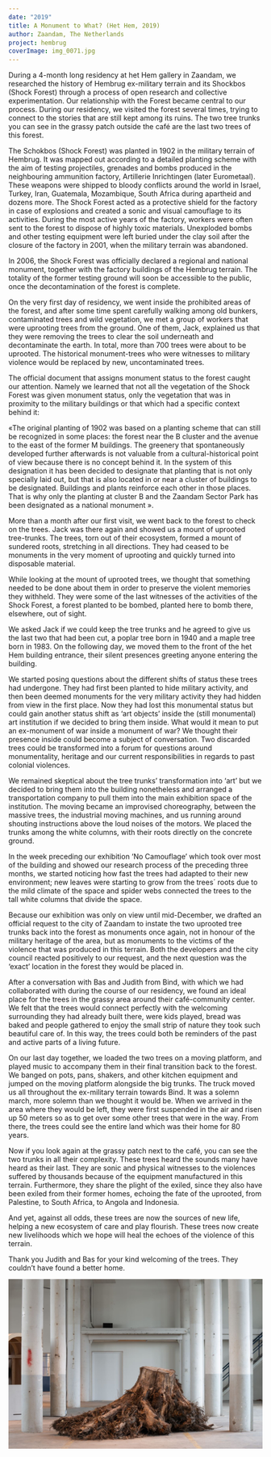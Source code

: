 ```yaml
---
date: "2019"
title: A Monument to What? (Het Hem, 2019)
author: Zaandam, The Netherlands
project: hembrug
coverImage: img_0071.jpg
---
```

During a 4-month long residency at het Hem gallery in Zaandam, we researched the history of Hembrug ex-military terrain and its Shockbos (Shock Forest) through a process of open research and collective experimentation. Our relationship with the Forest became central to our process. During our residency, we visited the forest several times, trying to connect to the stories that are still kept among its ruins. The two tree trunks you can see in the grassy patch outside the café are the last two trees of this forest.

The Schokbos (Shock Forest) was planted in 1902 in the military terrain of Hembrug. It was mapped out according to a detailed planting scheme with the aim of testing projectiles, grenades and bombs produced in the neighbouring ammunition factory, Artillerie Inrichtingen (later Eurometaal). These weapons were shipped to bloody conflicts around the world in Israel, Turkey, Iran, Guatemala, Mozambique, South Africa during apartheid and dozens more. The Shock Forest acted as a protective shield for the factory in case of explosions and created a sonic and visual camouflage to its activities. During the most active years of the factory, workers were often sent to the forest to dispose of highly toxic materials. Unexploded bombs and other testing equipment were left buried under the clay soil after the closure of the factory in 2001, when the military terrain was abandoned.

In 2006, the Shock Forest was officially declared a regional and national monument, together with the factory buildings of the Hembrug terrain. The totality of the former testing ground will soon be accessible to the public, once the decontamination of the forest is complete.

On the very first day of residency, we went inside the prohibited areas of the forest, and after some time spent carefully walking among old bunkers, contaminated trees and wild vegetation, we met a group of workers that were uprooting trees from the ground. One of them, Jack, explained us that they were removing the trees to clear the soil underneath and decontaminate the earth. In total, more than 700 trees were about to be uprooted. The historical monument-trees who were witnesses to military violence would be replaced by new, uncontaminated trees.

The official document that assigns monument status to the forest caught our attention. Namely we learned that not all the vegetation of the Shock Forest was given monument status, only the vegetation that was in proximity to the military buildings or that which had a specific context behind it:

«The original planting of 1902 was based on a planting scheme that can still be recognized in some places: the forest near the B cluster and the avenue to the east of the former M buildings. The greenery that spontaneously developed further afterwards is not valuable from a cultural-historical point of view because there is no concept behind it. In the system of this designation it has been decided to designate that planting that is not only specially laid out, but that is also located in or near a cluster of buildings to be designated. Buildings and plants reinforce each other in those places. That is why only the planting at cluster B and the Zaandam Sector Park has been designated as a national monument ».

More than a month after our first visit, we went back to the forest to check on the trees. Jack was there again and showed us a mount of uprooted tree-trunks. The trees, torn out of their ecosystem, formed a mount of sundered roots, stretching in all directions. They had ceased to be monuments in the very moment of uprooting and quickly turned into disposable material.

While looking at the mount of uprooted trees, we thought that something needed to be done about them in order to preserve the violent memories they withheld. They were some of the last witnesses of the activities of the Shock Forest, a forest planted to be bombed, planted here to bomb there, elsewhere, out of sight.

We asked Jack if we could keep the tree trunks and he agreed to give us the last two that had been cut, a poplar tree born in 1940 and a maple tree born in 1983. On the following day, we moved them to the front of the het Hem building entrance, their silent presences greeting anyone entering the building.

We started posing questions about the different shifts of status these trees had undergone. They had first been planted to hide military activity, and then been deemed monuments for the very military activity they had hidden from view in the first place. Now they had lost this monumental status but could gain another status shift as ‘art objects’ inside the (still monumental) art institution if we decided to bring them inside. What would it mean to put an ex-monument of war inside a monument of war? We thought their presence inside could become a subject of conversation. Two discarded trees could be transformed into a forum for questions around monumentality, heritage and our current responsibilities in regards to past colonial violences.

We remained skeptical about the tree trunks’ transformation into ‘art’ but we decided to bring them into the building nonetheless and arranged a transportation company to pull them into the main exhibition space of the institution. The moving became an improvised choreography, between the massive trees, the industrial moving machines, and us running around shouting instructions above the loud noises of the motors. We placed the trunks among the white columns, with their roots directly on the concrete ground.

In the week preceding our exhibition ‘No Camouflage’ which took over most of the building and showed our research process of the preceding three months, we started noticing how fast the trees had adapted to their new environment; new leaves were starting to grow from the trees´ roots due to the mild climate of the space and spider webs connected the trees to the tall white columns that divide the space.

Because our exhibition was only on view until mid-December, we drafted an official request to the city of Zaandam to instate the two uprooted tree trunks back into the forest as monuments once again, not in honour of the military heritage of the area, but as monuments to the victims of the violence that was produced in this terrain. Both the developers and the city council reacted positively to our request, and the next question was the ‘exact’ location in the forest they would be placed in.

After a conversation with Bas and Judith from Bind, with which we had collaborated with during the course of our residency, we found an ideal place for the trees in the grassy area around their café-community center. We felt that the trees would connect perfectly with the welcoming surrounding they had already built there, were kids played, bread was baked and people gathered to enjoy the small strip of nature they took such beautiful care of. In this way, the trees could both be reminders of the past and active parts of a living future.

On our last day together, we loaded the two trees on a moving platform, and played music to accompany them in their final transition back to the forest. We banged on pots, pans, shakers, and other kitchen equipment and jumped on the moving platform alongside the big trunks. The truck moved us all throughout the ex-military terrain towards Bind. It was a solemn march, more solemn than we thought it would be. When we arrived in the area where they would be left, they were first suspended in the air and risen up 50 meters so as to get over some other trees that were in the way. From there, the trees could see the entire land which was their home for 80 years.

Now if you look again at the grassy patch next to the café, you can see the two trunks in all their complexity. These trees heard the sounds many have heard as their last. They are sonic and physical witnesses to the violences suffered by thousands because of the equipment manufactured in this terrain. Furthermore, they share the plight of the exiled, since they also have been exiled from their former homes, echoing the fate of the uprooted, from Palestine, to South Africa, to Angola and Indonesia.

And yet, against all odds, these trees are now the sources of new life, helping a new ecosystem of care and play flourish. These trees now create new livelihoods which we hope will heal the echoes of the violence of this terrain.

Thank you Judith and Bas for your kind welcoming of the trees. They couldn’t have found a better home.

![](img_3173.jpg)